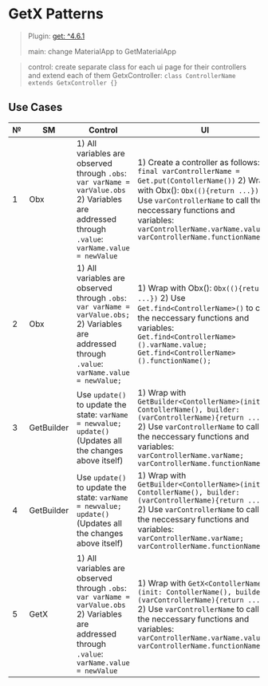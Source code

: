 # GetX Patterns

> Plugin: [get: ^4.6.1](https://pub.dev/packages/get)
> 
> main: change MaterialApp to GetMaterialApp

> control: create separate class for each ui page for their controllers and     extend each of them GetxController: ``` class ControllerName extends GetxController {} ```

## Use Cases

| № | SM | Control |  UI | Service | main |
| ------ | ------ | ------ | ------ | ------ | ------ |
| 1 | Obx | 1) All variables are observed through ```.obs```: ``` var varName = varValue.obs``` 2) Variables are addressed through ```.value```:  ``` varName.value = newValue``` | 1) Create a controller as follows: ```final varControllerName = Get.put(ContollerName())``` 2) Wrap with Obx(): ```Obx((){return ...})``` 3) Use ```varControllerName``` to call the neccessary functions and variables: ```varControllerName.varName.value;```  ```varControllerName.functionName();```| - | Use GetMaterialApp instead of MaterialApp |
| 2 | Obx | 1) All variables are observed through ```.obs```: ``` var varName = varValue.obs;``` 2) Variables are addressed through ```.value```:  ``` varName.value = newValue;``` | 1) Wrap with Obx(): ```Obx((){return ...})``` 2) Use ```Get.find<ControllerName>()``` to call the neccessary functions and variables: ```Get.find<ControllerName>().varName.value;```  ```Get.find<ControllerName>().functionName();``` | Binding Service is needed to use ```Get.find<ControllerName>()``` | Need to initialize binding in GetMaterialApp: ```initialBinding: ControllersBinding(),``` |
| 3 | GetBuilder | Use ```update()``` to update the state: ```varName = newvalue; update()``` (Updates all the changes above itself) | 1) Wrap with ```GetBuilder<ContollerName>(init: ContollerName(), builder: (varControllerName){return ...})``` 2) Use ```varControllerName``` to call the neccessary functions and variables: ```varControllerName.varName;```  ```varControllerName.functionName();``` | Binding Service is needed to use ```GetBuilder<ContollerName>(init: ContollerName(), builder: (varControllerName){return ...})``` | Need to initialize binding in GetMaterialApp: ```initialBinding: ControllersBinding(),``` |
| 4 | GetBuilder | Use ```update()``` to update the state: ```varName = newvalue; update()``` (Updates all the changes above itself) | 1) Wrap with ```GetBuilder<ContollerName>(init: ContollerName(), builder: (varControllerName){return ...})``` 2) Use ```varControllerName``` to call the neccessary functions and variables: ```varControllerName.varName;```  ```varControllerName.functionName();``` | Use Dependency Injection Service instead of Binding Service to use ```GetBuilder<ContollerName>(init: ContollerName(), builder: (varControllerName){return ...})``` | Need to initialize dependency injection service in void main() : ```await DependencyInjectionService.init();``` |
| 5 | GetX |  1) All variables are observed through ```.obs```: ``` var varName = varValue.obs``` 2) Variables are addressed through ```.value```:  ``` varName.value = newValue``` | 1) Wrap with ```GetX<ContollerName>(init: ContollerName(), builder: (varControllerName){return ...})``` 2)  Use ```varControllerName``` to call the neccessary functions and variables: ```varControllerName.varName.value;```  ```varControllerName.functionName();``` | - | Use GetMaterialApp instead of MaterialApp |
